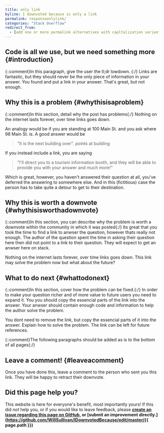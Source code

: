 ```yaml
---
title: only link
byline: I downvoted because is only a link 
permalink: responseonlylink/
categories: "Stack Overflow"
redirect_from:
  - [add one or more permalink alternatives with capltalization variants like PascalCase or alternative urls]
---
```

## Code is all we use, but we need something more {#introduction}
{::comment}In this paragraph, give the user the tl;dr lowdown. {:/} 
Links are fantastic, but they should never be the only piece of information in your answer.  You found and put a link in your answer. That's great, but not enough.

## Why this is a problem {#whythisisaproblem}
{::comment}In this section, detail why the post has problems{:/} 
Nothing on the internet lasts forever, over time links goes down.  

An analogy would be if you are standing at 100 Main St. and you ask where 98 Main St. is. A good answer would be

>"It is the next building over". points at building

If you instead include a link, you are saying

>"I'll direct you to a tourism information booth, and they will be able to provide you with your answer and much more!"

Which is great, however, you haven't answered their question at all, you've deferred the answering to somewhere else. And in this (fictitious) case the person has to take quite a detour to get to their destination.

## Why this is worth a downvote {#whythisisworthadownvote}
{::comment}In this section, you can describe why the problem is worth a downvote within the community in which it was posted{:/}
Its great that you took the time to find a link to anwser the question, however thats really not enough.  The author of the question spent the time in asking their question here then did not point to a link to their question.  They will expect to get an anwser here on stack.  

Nothing on the internet lasts forever, over time links goes down.   This link may solve the problem now but what about the future?

## What to do next {#whattodonext}
{::comment}In this section, cover how the problem can be fixed.{:/}
In order to make your question richer and of more value to future users you need to expand it. You you should copy the essencial parts of the link into the answer.  Your anwser should contain enough code and information to help the author solve the problem. 

You dont need to remove the link, but copy the essencial parts of it into the answer. Explain how to solve the problem. The link can be left for future references.

{::comment}The following paragraphs should be added as is to the bottom of all pages{:/}
## Leave a comment! {#leaveacomment}
Once you have done this, leave a comment to the person who sent you this link. They will be happy to retract their downvote.

## Did this page help you?
This website is here for everyone's benefit, most importantly yours! If this did <i>not</i> help you, or if you would
like to leave feedback, please **[create an issue regarding this page on GitHub,](https://github.com/WillSullivan/IDownvotedBecause/issues/new) or [submit an improvement directly.](https://github.com/WillSullivan/IDownvotedBecause/edit/master/{{ page.path }})**

